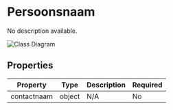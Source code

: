 # Persoonsnaam

No description available.

![Class Diagram](https://github.com/CommonGateway/CustomerInteractionBundle/blob/Symfony-updates/docs/schema/klant.persoon.svg)

## Properties

| Property | Type | Description | Required |
|----------|------|-------------|----------|
| contactnaam | object | N/A | No |

